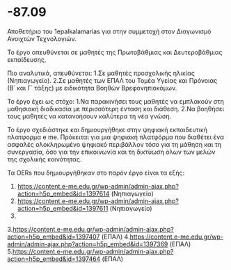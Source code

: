 # -87.09
Αποθετήριο του 1epalkalamarias για στην συμμετοχή στον Διαγωνισμό Ανοιχτών Τεχνολογιών.

Το έργο απευθύνεται σε μαθητές της Πρωτοβάθμιας και Δευτεροβάθμιας εκπαίδευσης.

Πιο αναλυτικά, απευθύνεται:
1.Σε μαθητές προσχολικής ηλικίας (Νηπιαγωγείο). 
2.Σε μαθητές των ΕΠΑΛ του Τομέα Υγείας και Πρόνοιας (Β΄ και Γ΄ τάξης) με ειδικότητα Βοηθών Βρεφονηπιοκόμων.

Το έργο έχει ως στόχο:
1.Να παρακινήσει τους μαθητές να εμπλακούν στη μαθησιακή διαδικασία με περισσότερη ένταση και διάθεση. 
2.Να βοηθήσει τους μαθητές να κατανοήσουν καλύτερα τη νέα γνώση. 

Το έργο σχεδιάστηκε και δημιουργήθηκε στην ψηφιακή εκπαιδευτική πλατφορμα e me.
Πρόκειται για μια ψηφιακή πλατφόρμα που διαθέτει ένα ασφαλές ολοκληρωμένο ψηφιακό περιβάλλον τόσο για τη μάθηση και τη συνεργασία, όσο για την επικοινωνία και τη δικτύωση όλων των μελών της σχολικής κοινότητας.

Τα OERs που δημιουργήθηκαν στο παρόν έργο είναι τα εξής:
1. https://content.e-me.edu.gr/wp-admin/admin-ajax.php?action=h5p_embed&id=1397614 (Νηπιαγωγείο)
2. https://content.e-me.edu.gr/wp-admin/admin-ajax.php?action=h5p_embed&id=1397611 (Νηπιαγωγείο)
3. 
3.https://content.e-me.edu.gr/wp-admin/admin-ajax.php?action=h5p_embed&id=1397407 (ΕΠΑΛ)
4.https://content.e-me.edu.gr/wp-admin/admin-ajax.php?action=h5p_embed&id=1397369 (ΕΠΑΛ)
5.https://content.e-me.edu.gr/wp-admin/admin-ajax.php?action=h5p_embed&id=1397464 (ΕΠΑΛ)
